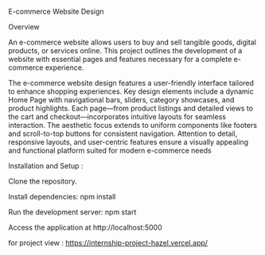 E-commerce Website Design

Overview

An e-commerce website allows users to buy and sell tangible goods, digital products, or services online.
This project outlines the development of a website with essential pages and features necessary for a complete e-commerce experience.


The e-commerce website design features a user-friendly interface tailored to enhance shopping experiences.
Key design elements include a dynamic Home Page with navigational bars, sliders, category showcases, and product highlights.
Each page—from product listings and detailed views to the cart and checkout—incorporates intuitive layouts for seamless interaction.
The aesthetic focus extends to uniform components like footers and scroll-to-top buttons for consistent navigation.
Attention to detail, responsive layouts, and user-centric features ensure a visually appealing and functional platform suited for modern e-commerce needs


Installation and Setup :

Clone the repository.

Install dependencies: npm install

Run the development server: npm start

Access the application at http://localhost:5000

for project view : https://internship-project-hazel.vercel.app/
